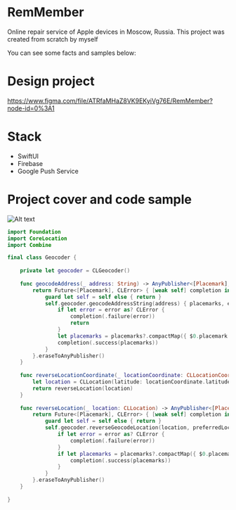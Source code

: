 # RemMember

Online repair service of Apple devices in Moscow, Russia. This project was created from scratch by myself

You can see some facts and samples below: 

# Design project

https://www.figma.com/file/ATRfaMHaZ8VK9EKyiVg76E/RemMember?node-id=0%3A1

# Stack

- SwiftUI
- Firebase
- Google Push Service

# Project cover and code sample

![Alt text](https://dim.mcusercontent.com/cs/4498468663ace51c5029b39d4/images/5bc50f27-a130-23bb-a510-9de0076fb008.png?w=608&dpr=2)

```swift
import Foundation
import CoreLocation
import Combine

final class Geocoder {
    
    private let geocoder = CLGeocoder()
        
    func geocodeAddress(_ address: String) -> AnyPublisher<[Placemark], CLError> {
        return Future<[Placemark], CLError> { [weak self] completion in
            guard let self = self else { return }
            self.geocoder.geocodeAddressString(address) { placemarks, error in
                if let error = error as? CLError {
                    completion(.failure(error))
                    return
                }
                let placemarks = placemarks?.compactMap({ $0.placemark }) ?? []
                completion(.success(placemarks))
            }
        }.eraseToAnyPublisher()
    }
    
    func reverseLocationCoordinate(_ locationCoordinate: CLLocationCoordinate2D) -> AnyPublisher<[Placemark], CLError> {
        let location = CLLocation(latitude: locationCoordinate.latitude, longitude: locationCoordinate.longitude)
        return reverseLocation(location)
    }
    
    func reverseLocation(_ location: CLLocation) -> AnyPublisher<[Placemark], CLError> {
        return Future<[Placemark], CLError> { [weak self] completion in
            guard let self = self else { return }
            self.geocoder.reverseGeocodeLocation(location, preferredLocale: Locale(identifier: "ru")) { placemarks, error in
                if let error = error as? CLError {
                    completion(.failure(error))
                }
                if let placemarks = placemarks?.compactMap({ $0.placemark }) {
                    completion(.success(placemarks))
                }
            }
        }.eraseToAnyPublisher()
    }
    
}
```

